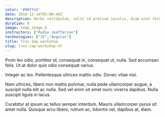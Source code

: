 ```yaml
---
color: '#98ffa3'
date: 2018-12-14T05:00:40Z
description: Morbi vestibulum, velit id pretium iaculis, diam erat fermentum justo, nec condimentum neque sapien placerat ante.
duration: 8
image: temp_image_6
instructors: ["Rudie Jeafferson"]
technologies: ["JS","Angular"]
title: Tres-Zap workshop
slug: tres-zap-workshop-47
---
```

Proin leo odio, porttitor id, consequat in, consequat ut, nulla. Sed accumsan felis. Ut at dolor quis odio consequat varius.

Integer ac leo. Pellentesque ultrices mattis odio. Donec vitae nisi.

Nam ultrices, libero non mattis pulvinar, nulla pede ullamcorper augue, a suscipit nulla elit ac nulla. Sed vel enim sit amet nunc viverra dapibus. Nulla suscipit ligula in lacus.

Curabitur at ipsum ac tellus semper interdum. Mauris ullamcorper purus sit amet nulla. Quisque arcu libero, rutrum ac, lobortis vel, dapibus at, diam.
